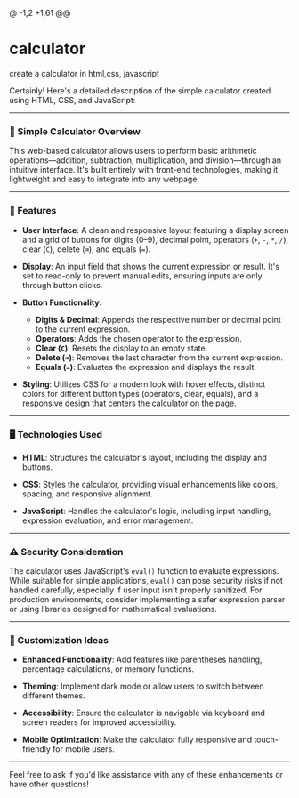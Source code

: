 @ -1,2 +1,61 @@
# calculator
 create a calculator in html,css, javascript

 Certainly! Here's a detailed description of the simple calculator created using HTML, CSS, and JavaScript:

---

### 🧮 Simple Calculator Overview

This web-based calculator allows users to perform basic arithmetic operations—addition, subtraction, multiplication, and division—through an intuitive interface. It's built entirely with front-end technologies, making it lightweight and easy to integrate into any webpage.

---

### 🔧 Features

* **User Interface**: A clean and responsive layout featuring a display screen and a grid of buttons for digits (0–9), decimal point, operators (`+`, `-`, `*`, `/`), clear (`C`), delete (`⌫`), and equals (`=`).

* **Display**: An input field that shows the current expression or result. It's set to read-only to prevent manual edits, ensuring inputs are only through button clicks.

* **Button Functionality**:

  * **Digits & Decimal**: Appends the respective number or decimal point to the current expression.
  * **Operators**: Adds the chosen operator to the expression.
  * **Clear (`C`)**: Resets the display to an empty state.
  * **Delete (`⌫`)**: Removes the last character from the current expression.
  * **Equals (`=`)**: Evaluates the expression and displays the result.

* **Styling**: Utilizes CSS for a modern look with hover effects, distinct colors for different button types (operators, clear, equals), and a responsive design that centers the calculator on the page.

---

### 🖥️ Technologies Used

* **HTML**: Structures the calculator's layout, including the display and buttons.

* **CSS**: Styles the calculator, providing visual enhancements like colors, spacing, and responsive alignment.

* **JavaScript**: Handles the calculator's logic, including input handling, expression evaluation, and error management.

---

### ⚠️ Security Consideration

The calculator uses JavaScript's `eval()` function to evaluate expressions. While suitable for simple applications, `eval()` can pose security risks if not handled carefully, especially if user input isn't properly sanitized. For production environments, consider implementing a safer expression parser or using libraries designed for mathematical evaluations.

---

### 🚀 Customization Ideas

* **Enhanced Functionality**: Add features like parentheses handling, percentage calculations, or memory functions.

* **Theming**: Implement dark mode or allow users to switch between different themes.

* **Accessibility**: Ensure the calculator is navigable via keyboard and screen readers for improved accessibility.

* **Mobile Optimization**: Make the calculator fully responsive and touch-friendly for mobile users.

---

Feel free to ask if you'd like assistance with any of these enhancements or have other questions!
